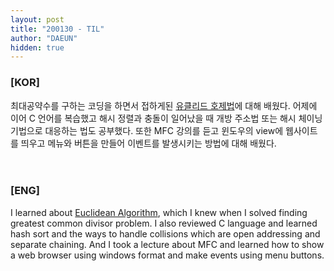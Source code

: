 ```yaml
---
layout: post
title: "200130 - TIL"
author: "DAEUN"
hidden: true
---
```


### [KOR]
최대공약수를 구하는 코딩을 하면서 접하게된 [유클리드 호제법](https://en.wikipedia.org/wiki/Euclidean_algorithm#Background:_greatest_common_divisor)에 대해 배웠다. 어제에 이어 C 언어를 복습했고 해시 정렬과 충돌이 일어났을 때 개방 주소법 또는 해시 체이닝 기법으로 대응하는 법도 공부했다. 또한 MFC 강의를 듣고 윈도우의 view에 웹사이트를 띄우고 메뉴와 버튼을 만들어 이벤트를 발생시키는 방법에 대해 배웠다.
<br><br><br>
### [ENG]
I learned about [Euclidean Algorithm](https://en.wikipedia.org/wiki/Euclidean_algorithm#Background:_greatest_common_divisor), which I knew when I solved finding greatest common divisor problem. I also reviewed C language and learned hash sort and the ways to handle collisions which are open addressing and separate chaining. And I took a lecture about MFC and learned how to show a web browser using windows format and make events using menu buttons.